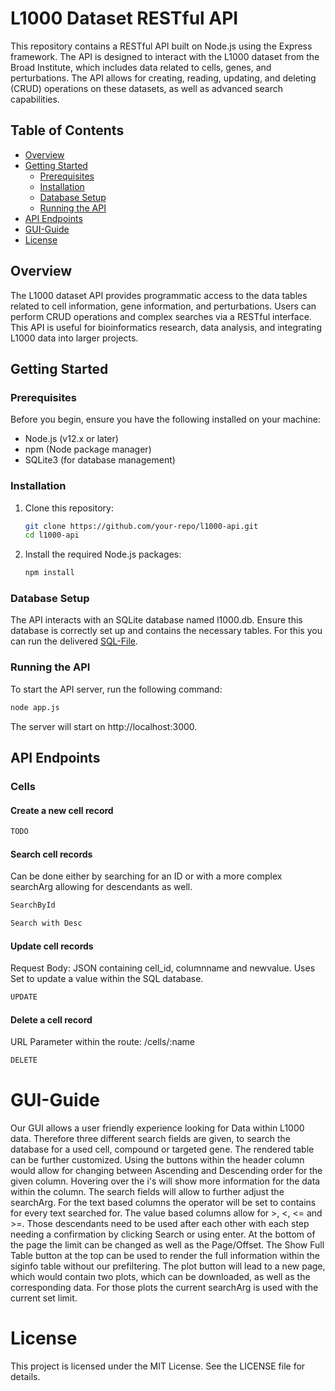 # L1000 Dataset RESTful API

This repository contains a RESTful API built on Node.js using the Express framework. The API is designed to interact with the L1000 dataset from the Broad Institute, which includes data related to cells, genes, and perturbations. The API allows for creating, reading, updating, and deleting (CRUD) operations on these datasets, as well as advanced search capabilities.

## Table of Contents

- [Overview](#overview)
- [Getting Started](#getting-started)
  - [Prerequisites](#prerequisites)
  - [Installation](#installation)
  - [Database Setup](#database-setup)
  - [Running the API](#running-the-api)
- [API Endpoints](#api-endpoints)
- [GUI-Guide](#gui-guide)
- [License](#license)

## Overview

The L1000 dataset API provides programmatic access to the data tables related to cell information, gene information, and perturbations. Users can perform CRUD operations and complex searches via a RESTful interface. This API is useful for bioinformatics research, data analysis, and integrating L1000 data into larger projects.

## Getting Started

### Prerequisites

Before you begin, ensure you have the following installed on your machine:

- Node.js (v12.x or later)
- npm (Node package manager)
- SQLite3 (for database management)

### Installation

1. Clone this repository:
   ```bash
   git clone https://github.com/your-repo/l1000-api.git
   cd l1000-api
   ```
2. Install the required Node.js packages:
   ```bash
   npm install
   ```

### Database Setup

The API interacts with an SQLite database named l1000.db. Ensure this database is correctly set up and contains the necessary tables. For this you can run the delivered [SQL-File](l1000.sql).

### Running the API

To start the API server, run the following command:

```bash
node app.js
```

The server will start on http://localhost:3000.

## API Endpoints

### Cells

#### Create a new cell record

```bash
TODO
```

#### Search cell records

Can be done either by searching for an ID or with a more complex searchArg allowing for descendants as well.

```bash
SearchById
```

```bash
Search with Desc
```

#### Update cell records

Request Body: JSON containing cell_id, columnname and newvalue. Uses Set to update a value within the SQL database.

```bash
UPDATE
```

#### Delete a cell record

URL Parameter within the route: /cells/:name

```bash
DELETE
```

# GUI-Guide

Our GUI allows a user friendly experience looking for Data within L1000 data. Therefore three different search fields are given, to search the database for a used cell, compound or targeted gene. The rendered table can be further customized. Using the buttons within the header column would allow for changing between Ascending and Descending order for the given column. Hovering over the i's will show more information for the data within the column. The search fields will allow to further adjust the searchArg. For the text based columns the operator will be set to contains for every text searched for. The value based columns allow for >, <, <= and >=. Those descendants need to be used after each other with each step needing a confirmation by clicking Search or using enter. At the bottom of the page the limit can be changed as well as the Page/Offset. The Show Full Table button at the top can be used to render the full information within the siginfo table without our prefiltering. The plot button will lead to a new page, which would contain two plots, which can be downloaded, as well as the corresponding data. For those plots the current searchArg is used with the current set limit.

# License

This project is licensed under the MIT License. See the LICENSE file for details.
